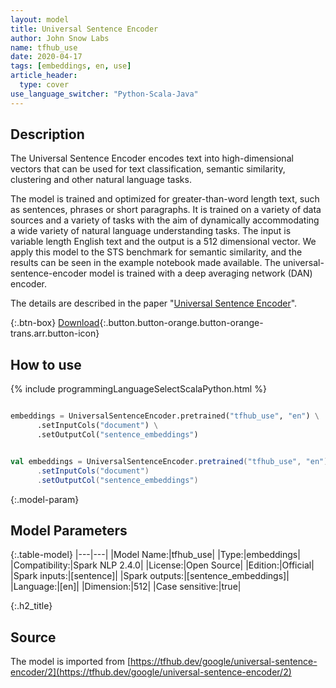 ```yaml
---
layout: model
title: Universal Sentence Encoder
author: John Snow Labs
name: tfhub_use
date: 2020-04-17
tags: [embeddings, en, use]
article_header:
  type: cover
use_language_switcher: "Python-Scala-Java"
---
```


## Description
The Universal Sentence Encoder encodes text into high-dimensional vectors that can be used for text classification, semantic similarity, clustering and other natural language tasks.

The model is trained and optimized for greater-than-word length text, such as sentences, phrases or short paragraphs. It is trained on a variety of data sources and a variety of tasks with the aim of dynamically accommodating a wide variety of natural language understanding tasks. The input is variable length English text and the output is a 512 dimensional vector. We apply this model to the STS benchmark for semantic similarity, and the results can be seen in the example notebook made available. The universal-sentence-encoder model is trained with a deep averaging network (DAN) encoder.

The details are described in the paper "[Universal Sentence Encoder](https://arxiv.org/abs/1803.11175)".

{:.btn-box}
[Download](https://s3.amazonaws.com/auxdata.johnsnowlabs.com/public/models/tfhub_use_en_2.4.0_2.4_1587136330099.zip){:.button.button-orange.button-orange-trans.arr.button-icon}

## How to use

{% include programmingLanguageSelectScalaPython.html %}

```python

embeddings = UniversalSentenceEncoder.pretrained("tfhub_use", "en") \
      .setInputCols("document") \
      .setOutputCol("sentence_embeddings")
```

```scala

val embeddings = UniversalSentenceEncoder.pretrained("tfhub_use", "en")
      .setInputCols("document")
      .setOutputCol("sentence_embeddings")
```

{:.model-param}
## Model Parameters

{:.table-model}
|---|---|
|Model Name:|tfhub_use|
|Type:|embeddings|
|Compatibility:|Spark NLP 2.4.0|
|License:|Open Source|
|Edition:|Official|
|Spark inputs:|[sentence]|
|Spark outputs:|[sentence_embeddings]|
|Language:|[en]|
|Dimension:|512|
|Case sensitive:|true|


{:.h2_title}
## Source
The model is imported from [https://tfhub.dev/google/universal-sentence-encoder/2](https://tfhub.dev/google/universal-sentence-encoder/2)
